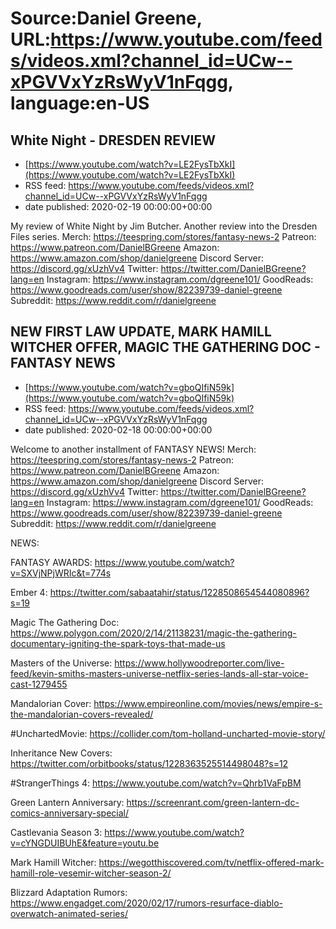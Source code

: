 # Source:Daniel Greene, URL:https://www.youtube.com/feeds/videos.xml?channel_id=UCw--xPGVVxYzRsWyV1nFqgg, language:en-US

## White Night - DRESDEN REVIEW
 - [https://www.youtube.com/watch?v=LE2FysTbXkI](https://www.youtube.com/watch?v=LE2FysTbXkI)
 - RSS feed: https://www.youtube.com/feeds/videos.xml?channel_id=UCw--xPGVVxYzRsWyV1nFqgg
 - date published: 2020-02-19 00:00:00+00:00

My review of White Night by Jim Butcher. Another review into the Dresden Files series. 
Merch: https://teespring.com/stores/fantasy-news-2
Patreon: https://www.patreon.com/DanielBGreene
Amazon: https://www.amazon.com/shop/danielgreene
Discord Server: https://discord.gg/xUzhVv4
Twitter: https://twitter.com/DanielBGreene?lang=en
Instagram: https://www.instagram.com/dgreene101/
GoodReads: https://www.goodreads.com/user/show/82239739-daniel-greene
Subreddit: https://www.reddit.com/r/danielgreene

## NEW FIRST LAW UPDATE, MARK HAMILL WITCHER OFFER, MAGIC THE GATHERING DOC - FANTASY NEWS
 - [https://www.youtube.com/watch?v=gboQIfiN59k](https://www.youtube.com/watch?v=gboQIfiN59k)
 - RSS feed: https://www.youtube.com/feeds/videos.xml?channel_id=UCw--xPGVVxYzRsWyV1nFqgg
 - date published: 2020-02-18 00:00:00+00:00

Welcome to another installment of FANTASY NEWS! 
Merch: https://teespring.com/stores/fantasy-news-2
Patreon: https://www.patreon.com/DanielBGreene
Amazon: https://www.amazon.com/shop/danielgreene
Discord Server: https://discord.gg/xUzhVv4
Twitter: https://twitter.com/DanielBGreene?lang=en
Instagram: https://www.instagram.com/dgreene101/
GoodReads: https://www.goodreads.com/user/show/82239739-daniel-greene
Subreddit: https://www.reddit.com/r/danielgreene
 
NEWS:

FANTASY AWARDS: https://www.youtube.com/watch?v=SXVjNPjWRIc&t=774s

Ember 4: https://twitter.com/sabaatahir/status/1228508654544080896?s=19

Magic The Gathering Doc: https://www.polygon.com/2020/2/14/21138231/magic-the-gathering-documentary-igniting-the-spark-toys-that-made-us

Masters of the Universe: https://www.hollywoodreporter.com/live-feed/kevin-smiths-masters-universe-netflix-series-lands-all-star-voice-cast-1279455

Mandalorian Cover: https://www.empireonline.com/movies/news/empire-s-the-mandalorian-covers-revealed/

#UnchartedMovie: https://collider.com/tom-holland-uncharted-movie-story/

Inheritance New Covers: https://twitter.com/orbitbooks/status/1228363525514498048?s=12

#StrangerThings 4: https://www.youtube.com/watch?v=Qhrb1VaFpBM

Green Lantern Anniversary: https://screenrant.com/green-lantern-dc-comics-anniversary-special/

Castlevania Season 3: https://www.youtube.com/watch?v=cYNGDUIBUhE&feature=youtu.be

Mark Hamill Witcher: https://wegotthiscovered.com/tv/netflix-offered-mark-hamill-role-vesemir-witcher-season-2/

Blizzard Adaptation Rumors: https://www.engadget.com/2020/02/17/rumors-resurface-diablo-overwatch-animated-series/

